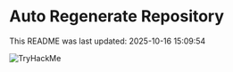 # Auto Regenerate Repository

This README was last updated: 2025-10-16 15:09:54

 ![TryHackMe](https://tryhackme.com/badge/533634)